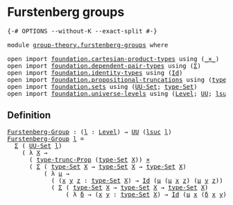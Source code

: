 # Furstenberg groups

<pre class="Agda"><a id="31" class="Symbol">{-#</a> <a id="35" class="Keyword">OPTIONS</a> <a id="43" class="Pragma">--without-K</a> <a id="55" class="Pragma">--exact-split</a> <a id="69" class="Symbol">#-}</a>

<a id="74" class="Keyword">module</a> <a id="81" href="group-theory.furstenberg-groups.html" class="Module">group-theory.furstenberg-groups</a> <a id="113" class="Keyword">where</a>

<a id="120" class="Keyword">open</a> <a id="125" class="Keyword">import</a> <a id="132" href="foundation.cartesian-product-types.html" class="Module">foundation.cartesian-product-types</a> <a id="167" class="Keyword">using</a> <a id="173" class="Symbol">(</a><a id="174" href="foundation-core.cartesian-product-types.html#590" class="Function Operator">_×_</a><a id="177" class="Symbol">)</a>
<a id="179" class="Keyword">open</a> <a id="184" class="Keyword">import</a> <a id="191" href="foundation.dependent-pair-types.html" class="Module">foundation.dependent-pair-types</a> <a id="223" class="Keyword">using</a> <a id="229" class="Symbol">(</a><a id="230" href="foundation-core.dependent-pair-types.html#515" class="Record">Σ</a><a id="231" class="Symbol">)</a>
<a id="233" class="Keyword">open</a> <a id="238" class="Keyword">import</a> <a id="245" href="foundation.identity-types.html" class="Module">foundation.identity-types</a> <a id="271" class="Keyword">using</a> <a id="277" class="Symbol">(</a><a id="278" href="foundation-core.identity-types.html#1767" class="Datatype">Id</a><a id="280" class="Symbol">)</a>
<a id="282" class="Keyword">open</a> <a id="287" class="Keyword">import</a> <a id="294" href="foundation.propositional-truncations.html" class="Module">foundation.propositional-truncations</a> <a id="331" class="Keyword">using</a> <a id="337" class="Symbol">(</a><a id="338" href="foundation.propositional-truncations.html#2012" class="Function">type-trunc-Prop</a><a id="353" class="Symbol">)</a>
<a id="355" class="Keyword">open</a> <a id="360" class="Keyword">import</a> <a id="367" href="foundation.sets.html" class="Module">foundation.sets</a> <a id="383" class="Keyword">using</a> <a id="389" class="Symbol">(</a><a id="390" href="foundation-core.sets.html#1190" class="Function">UU-Set</a><a id="396" class="Symbol">;</a> <a id="398" href="foundation-core.sets.html#1304" class="Function">type-Set</a><a id="406" class="Symbol">)</a>
<a id="408" class="Keyword">open</a> <a id="413" class="Keyword">import</a> <a id="420" href="foundation.universe-levels.html" class="Module">foundation.universe-levels</a> <a id="447" class="Keyword">using</a> <a id="453" class="Symbol">(</a><a id="454" href="Agda.Primitive.html#597" class="Postulate">Level</a><a id="459" class="Symbol">;</a> <a id="461" href="foundation-core.universe-levels.html#235" class="Primitive">UU</a><a id="463" class="Symbol">;</a> <a id="465" href="Agda.Primitive.html#780" class="Primitive">lsuc</a><a id="469" class="Symbol">)</a>
</pre>
## Definition

<pre class="Agda"><a id="Furstenberg-Group"></a><a id="499" href="group-theory.furstenberg-groups.html#499" class="Function">Furstenberg-Group</a> <a id="517" class="Symbol">:</a> <a id="519" class="Symbol">(</a><a id="520" href="group-theory.furstenberg-groups.html#520" class="Bound">l</a> <a id="522" class="Symbol">:</a> <a id="524" href="Agda.Primitive.html#597" class="Postulate">Level</a><a id="529" class="Symbol">)</a> <a id="531" class="Symbol">→</a> <a id="533" href="foundation-core.universe-levels.html#235" class="Primitive">UU</a> <a id="536" class="Symbol">(</a><a id="537" href="Agda.Primitive.html#780" class="Primitive">lsuc</a> <a id="542" href="group-theory.furstenberg-groups.html#520" class="Bound">l</a><a id="543" class="Symbol">)</a>
<a id="545" href="group-theory.furstenberg-groups.html#499" class="Function">Furstenberg-Group</a> <a id="563" href="group-theory.furstenberg-groups.html#563" class="Bound">l</a> <a id="565" class="Symbol">=</a>
  <a id="569" href="foundation-core.dependent-pair-types.html#515" class="Record">Σ</a> <a id="571" class="Symbol">(</a> <a id="573" href="foundation-core.sets.html#1190" class="Function">UU-Set</a> <a id="580" href="group-theory.furstenberg-groups.html#563" class="Bound">l</a><a id="581" class="Symbol">)</a>
    <a id="587" class="Symbol">(</a> <a id="589" class="Symbol">λ</a> <a id="591" href="group-theory.furstenberg-groups.html#591" class="Bound">X</a> <a id="593" class="Symbol">→</a>
      <a id="601" class="Symbol">(</a> <a id="603" href="foundation.propositional-truncations.html#2012" class="Function">type-trunc-Prop</a> <a id="619" class="Symbol">(</a><a id="620" href="foundation-core.sets.html#1304" class="Function">type-Set</a> <a id="629" href="group-theory.furstenberg-groups.html#591" class="Bound">X</a><a id="630" class="Symbol">))</a> <a id="633" href="foundation-core.cartesian-product-types.html#590" class="Function Operator">×</a>
      <a id="641" class="Symbol">(</a> <a id="643" href="foundation-core.dependent-pair-types.html#515" class="Record">Σ</a> <a id="645" class="Symbol">(</a> <a id="647" href="foundation-core.sets.html#1304" class="Function">type-Set</a> <a id="656" href="group-theory.furstenberg-groups.html#591" class="Bound">X</a> <a id="658" class="Symbol">→</a> <a id="660" href="foundation-core.sets.html#1304" class="Function">type-Set</a> <a id="669" href="group-theory.furstenberg-groups.html#591" class="Bound">X</a> <a id="671" class="Symbol">→</a> <a id="673" href="foundation-core.sets.html#1304" class="Function">type-Set</a> <a id="682" href="group-theory.furstenberg-groups.html#591" class="Bound">X</a><a id="683" class="Symbol">)</a>
          <a id="695" class="Symbol">(</a> <a id="697" class="Symbol">λ</a> <a id="699" href="group-theory.furstenberg-groups.html#699" class="Bound">μ</a> <a id="701" class="Symbol">→</a>
            <a id="715" class="Symbol">(</a> <a id="717" class="Symbol">(</a><a id="718" href="group-theory.furstenberg-groups.html#718" class="Bound">x</a> <a id="720" href="group-theory.furstenberg-groups.html#720" class="Bound">y</a> <a id="722" href="group-theory.furstenberg-groups.html#722" class="Bound">z</a> <a id="724" class="Symbol">:</a> <a id="726" href="foundation-core.sets.html#1304" class="Function">type-Set</a> <a id="735" href="group-theory.furstenberg-groups.html#591" class="Bound">X</a><a id="736" class="Symbol">)</a> <a id="738" class="Symbol">→</a> <a id="740" href="foundation-core.identity-types.html#1767" class="Datatype">Id</a> <a id="743" class="Symbol">(</a><a id="744" href="group-theory.furstenberg-groups.html#699" class="Bound">μ</a> <a id="746" class="Symbol">(</a><a id="747" href="group-theory.furstenberg-groups.html#699" class="Bound">μ</a> <a id="749" href="group-theory.furstenberg-groups.html#718" class="Bound">x</a> <a id="751" href="group-theory.furstenberg-groups.html#722" class="Bound">z</a><a id="752" class="Symbol">)</a> <a id="754" class="Symbol">(</a><a id="755" href="group-theory.furstenberg-groups.html#699" class="Bound">μ</a> <a id="757" href="group-theory.furstenberg-groups.html#720" class="Bound">y</a> <a id="759" href="group-theory.furstenberg-groups.html#722" class="Bound">z</a><a id="760" class="Symbol">))</a> <a id="763" class="Symbol">(</a><a id="764" href="group-theory.furstenberg-groups.html#699" class="Bound">μ</a> <a id="766" href="group-theory.furstenberg-groups.html#718" class="Bound">x</a> <a id="768" href="group-theory.furstenberg-groups.html#720" class="Bound">y</a><a id="769" class="Symbol">))</a> <a id="772" href="foundation-core.cartesian-product-types.html#590" class="Function Operator">×</a>
            <a id="786" class="Symbol">(</a> <a id="788" href="foundation-core.dependent-pair-types.html#515" class="Record">Σ</a> <a id="790" class="Symbol">(</a> <a id="792" href="foundation-core.sets.html#1304" class="Function">type-Set</a> <a id="801" href="group-theory.furstenberg-groups.html#591" class="Bound">X</a> <a id="803" class="Symbol">→</a> <a id="805" href="foundation-core.sets.html#1304" class="Function">type-Set</a> <a id="814" href="group-theory.furstenberg-groups.html#591" class="Bound">X</a> <a id="816" class="Symbol">→</a> <a id="818" href="foundation-core.sets.html#1304" class="Function">type-Set</a> <a id="827" href="group-theory.furstenberg-groups.html#591" class="Bound">X</a><a id="828" class="Symbol">)</a>
                <a id="846" class="Symbol">(</a> <a id="848" class="Symbol">λ</a> <a id="850" href="group-theory.furstenberg-groups.html#850" class="Bound">δ</a> <a id="852" class="Symbol">→</a> <a id="854" class="Symbol">(</a><a id="855" href="group-theory.furstenberg-groups.html#855" class="Bound">x</a> <a id="857" href="group-theory.furstenberg-groups.html#857" class="Bound">y</a> <a id="859" class="Symbol">:</a> <a id="861" href="foundation-core.sets.html#1304" class="Function">type-Set</a> <a id="870" href="group-theory.furstenberg-groups.html#591" class="Bound">X</a><a id="871" class="Symbol">)</a> <a id="873" class="Symbol">→</a> <a id="875" href="foundation-core.identity-types.html#1767" class="Datatype">Id</a> <a id="878" class="Symbol">(</a><a id="879" href="group-theory.furstenberg-groups.html#699" class="Bound">μ</a> <a id="881" href="group-theory.furstenberg-groups.html#855" class="Bound">x</a> <a id="883" class="Symbol">(</a><a id="884" href="group-theory.furstenberg-groups.html#850" class="Bound">δ</a> <a id="886" href="group-theory.furstenberg-groups.html#855" class="Bound">x</a> <a id="888" href="group-theory.furstenberg-groups.html#857" class="Bound">y</a><a id="889" class="Symbol">))</a> <a id="892" href="group-theory.furstenberg-groups.html#857" class="Bound">y</a><a id="893" class="Symbol">)))))</a>

</pre>
